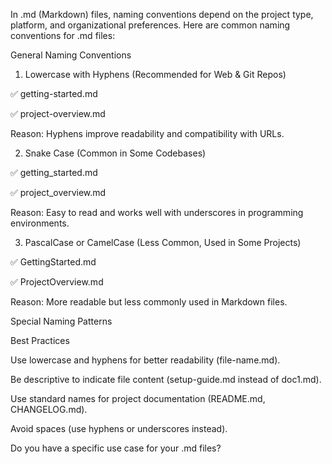 In .md (Markdown) files, naming conventions depend on the project type, platform, and organizational preferences. Here are common naming conventions for .md files:

General Naming Conventions

1. Lowercase with Hyphens (Recommended for Web & Git Repos)

✅ getting-started.md

✅ project-overview.md

Reason: Hyphens improve readability and compatibility with URLs.



2. Snake Case (Common in Some Codebases)

✅ getting_started.md

✅ project_overview.md

Reason: Easy to read and works well with underscores in programming environments.



3. PascalCase or CamelCase (Less Common, Used in Some Projects)

✅ GettingStarted.md

✅ ProjectOverview.md

Reason: More readable but less commonly used in Markdown files.




Special Naming Patterns

Best Practices

Use lowercase and hyphens for better readability (file-name.md).

Be descriptive to indicate file content (setup-guide.md instead of doc1.md).

Use standard names for project documentation (README.md, CHANGELOG.md).

Avoid spaces (use hyphens or underscores instead).


Do you have a specific use case for your .md files?

